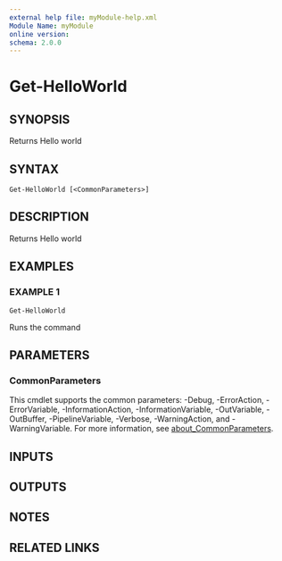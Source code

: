 ```yaml
---
external help file: myModule-help.xml
Module Name: myModule
online version:
schema: 2.0.0
---
```


# Get-HelloWorld

## SYNOPSIS
Returns Hello world

## SYNTAX

```
Get-HelloWorld [<CommonParameters>]
```

## DESCRIPTION
Returns Hello world

## EXAMPLES

### EXAMPLE 1
```
Get-HelloWorld
```

Runs the command

## PARAMETERS

### CommonParameters
This cmdlet supports the common parameters: -Debug, -ErrorAction, -ErrorVariable, -InformationAction, -InformationVariable, -OutVariable, -OutBuffer, -PipelineVariable, -Verbose, -WarningAction, and -WarningVariable. For more information, see [about_CommonParameters](http://go.microsoft.com/fwlink/?LinkID=113216).

## INPUTS

## OUTPUTS

## NOTES

## RELATED LINKS
